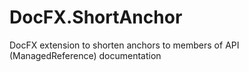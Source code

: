 # DocFX.ShortAnchor
DocFX extension to shorten anchors to members of API (ManagedReference) documentation
